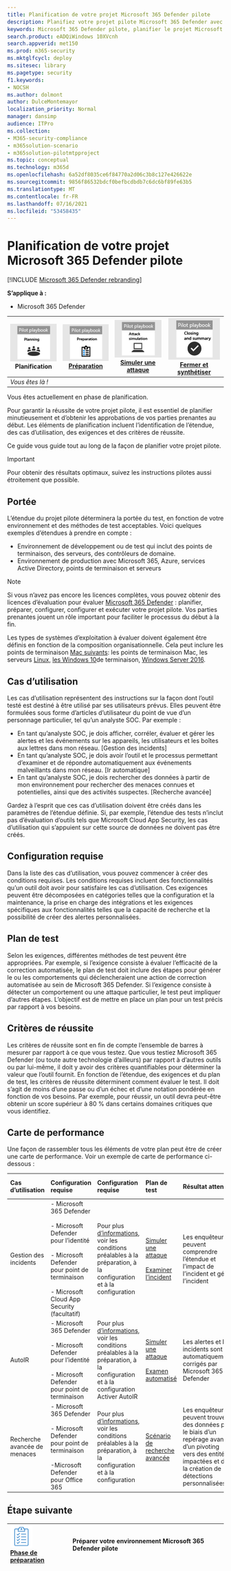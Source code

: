 ```yaml
---
title: Planification de votre projet Microsoft 365 Defender pilote
description: Planifiez votre projet pilote Microsoft 365 Defender avec les parties prenantes pour gérer les attentes et garantir un résultat réussi.
keywords: Microsoft 365 Defender pilote, planifier le projet Microsoft 365 Defender pilote, évaluer les Microsoft 365 Defender en production, projet pilote Microsoft 365 Defender, cybersécurité, menace avancée persistante, sécurité d’entreprise, appareils, appareil, identité, utilisateurs, données, applications, incidents, examen et correction automatisés, recherche avancée
search.product: eADQiWindows 10XVcnh
search.appverid: met150
ms.prod: m365-security
ms.mktglfcycl: deploy
ms.sitesec: library
ms.pagetype: security
f1.keywords:
- NOCSH
ms.author: dolmont
author: DulceMontemayor
localization_priority: Normal
manager: dansimp
audience: ITPro
ms.collection:
- M365-security-compliance
- m365solution-scenario
- m365solution-pilotmtpproject
ms.topic: conceptual
ms.technology: m365d
ms.openlocfilehash: 6a52df8035ce6f84770a2d06c3b8c127e426622e
ms.sourcegitcommit: 9856f86532bdcf0befbcdbdb7c6dc6bf89fe63b5
ms.translationtype: MT
ms.contentlocale: fr-FR
ms.lasthandoff: 07/16/2021
ms.locfileid: "53458435"
---
```

# <a name="planning-your-pilot-microsoft-365-defender-project"></a>Planification de votre projet Microsoft 365 Defender pilote 

[!INCLUDE [Microsoft 365 Defender rebranding](../includes/microsoft-defender.md)]


**S’applique à :**
- Microsoft 365 Defender

|![Planification](../../media/phase-diagrams/1-planning.png)<br/>Planification|[![Préparation](../../media/phase-diagrams/2-prepare.png)](prepare-m365d-eval.md)<br/>[Préparation](prepare-m365d-eval.md) | [![Simuler une attaque](../../media/phase-diagrams/3-simluate.png)](m365d-pilot-simulate.md)<br/>[Simuler une attaque](m365d-pilot-simulate.md) | [![Fermer et synthétiser](../../media/phase-diagrams/4-summary.png)](m365d-pilot-close.md)<br/>[Fermer et synthétiser](m365d-pilot-close.md)|
|--|--|--|--|
|*Vous êtes là !*| | | |

Vous êtes actuellement en phase de planification.

Pour garantir la réussite de votre projet pilote, il est essentiel de planifier minutieusement et d’obtenir les approbations de vos parties prenantes au début. Les éléments de planification incluent l’identification de l’étendue, des cas d’utilisation, des exigences et des critères de réussite.

Ce guide vous guide tout au long de la façon de planifier votre projet pilote. 

>[!IMPORTANT]
>Pour obtenir des résultats optimaux, suivez les instructions pilotes aussi étroitement que possible.


## <a name="scope"></a>Portée

L’étendue du projet pilote déterminera la portée du test, en fonction de votre environnement et des méthodes de test acceptables. Voici quelques exemples d’étendues à prendre en compte :

- Environnement de développement ou de test qui inclut des points de terminaison, des serveurs, des contrôleurs de domaine.
- Environnement de production avec Microsoft 365, Azure, services Active Directory, points de terminaison et serveurs

>[!NOTE]
>Si vous n’avez pas encore les licences complètes, vous pouvez obtenir des licences d’évaluation pour évaluer [Microsoft 365 Defender](m365d-evaluation.md?ocid=cx-docs-MTPtriallab) : planifier, préparer, configurer, configurer et exécuter votre projet pilote. Vos parties prenantes jouent un rôle important pour faciliter le processus du début à la fin.

Les types de systèmes d’exploitation à évaluer doivent également être définis en fonction de la composition organisationnelle. Cela peut inclure les points de terminaison [Mac suivants](/windows/security/threat-protection/microsoft-defender-atp/microsoft-defender-atp-mac#system-requirements): les points de terminaison Mac, les serveurs [Linux,](/windows/security/threat-protection/microsoft-defender-atp/microsoft-defender-atp-linux#system-requirements) [les Windows 10](/windows/security/threat-protection/microsoft-defender-atp/minimum-requirements#supported-windows-versions)de terminaison, [Windows Server 2016](/windows/security/threat-protection/microsoft-defender-atp/minimum-requirements#supported-windows-versions).

## <a name="use-cases"></a>Cas d’utilisation

Les cas d’utilisation représentent des instructions sur la façon dont l’outil testé est destiné à être utilisé par ses utilisateurs prévus. Elles peuvent être formulées sous forme d’articles d’utilisateur du point de vue d’un personnage particulier, tel qu’un analyste SOC. Par exemple :

- En tant qu’analyste SOC, je dois afficher, corréler, évaluer et gérer les alertes et les événements sur les appareils, les utilisateurs et les boîtes aux lettres dans mon réseau. [Gestion des incidents]
- En tant qu’analyste SOC, je dois avoir l’outil et le processus permettant d’examiner et de répondre automatiquement aux événements malveillants dans mon réseau. [Ir automatique]
- En tant qu’analyste SOC, je dois rechercher des données à partir de mon environnement pour rechercher des menaces connues et potentielles, ainsi que des activités suspectes. [Recherche avancée]

Gardez à l’esprit que ces cas d’utilisation doivent être créés dans les paramètres de l’étendue définie. Si, par exemple, l’étendue des tests n’inclut pas d’évaluation d’outils tels que Microsoft Cloud App Security, les cas d’utilisation qui s’appuient sur cette source de données ne doivent pas être créés.

## <a name="requirements"></a>Configuration requise

Dans la liste des cas d’utilisation, vous pouvez commencer à créer des conditions requises. Les conditions requises incluent des fonctionnalités qu’un outil doit avoir pour satisfaire les cas d’utilisation. Ces exigences peuvent être décomposées en catégories telles que la configuration et la maintenance, la prise en charge des intégrations et les exigences spécifiques aux fonctionnalités telles que la capacité de recherche et la possibilité de créer des alertes personnalisées.

## <a name="test-plan"></a>Plan de test

Selon les exigences, différentes méthodes de test peuvent être appropriées. Par exemple, si l’exigence consiste à évaluer l’efficacité de la correction automatisée, le plan de test doit inclure des étapes pour générer le ou les comportements qui déclencheraient une action de correction automatisée au sein de Microsoft 365 Defender. Si l’exigence consiste à détecter un comportement ou une attaque particulier, le test peut impliquer d’autres étapes. L’objectif est de mettre en place un plan pour un test précis par rapport à vos besoins.

## <a name="success-criteria"></a>Critères de réussite

Les critères de réussite sont en fin de compte l’ensemble de barres à mesurer par rapport à ce que vous testez. Que vous testiez Microsoft 365 Defender (ou toute autre technologie d’ailleurs) par rapport à d’autres outils ou par lui-même, il doit y avoir des critères quantifiables pour déterminer la valeur que l’outil fournit. En fonction de l’étendue, des exigences et du plan de test, les critères de réussite déterminent comment évaluer le test. Il doit s’agit de moins d’une passe ou d’un échec et d’une notation pondérée en fonction de vos besoins. Par exemple, pour réussir, un outil devra peut-être obtenir un score supérieur à 80 % dans certains domaines critiques que vous identifiez.

## <a name="scorecard"></a>Carte de performance

Une façon de rassembler tous les éléments de votre plan peut être de créer une carte de performance. Voir un exemple de carte de performance ci-dessous :

| Cas d’utilisation | Configuration requise | Configuration requise | Plan de test | Résultat attendu | État du test | Niveau | Notes |
|:-------|:-------|:-------|:-------|:-------|:-------|:-------|:-------|
|Gestion des incidents|- Microsoft 365 Defender </br></br>- Microsoft Defender pour l’identité </br></br>- Microsoft Defender pour point de terminaison </br></br>- Microsoft Cloud App Security (facultatif)|Pour plus [d’informations,](m365d-evaluation.md?ocid=cx-docs-MTPtriallab) voir les conditions préalables à la préparation, à la configuration et à la configuration |[Simuler une attaque](m365d-pilot-simulate.md) <br></br>[Examiner l’incident](./m365d-pilot-simulate.md#investigate-an-incident) |Les enquêteurs peuvent comprendre l’étendue et l’impact de l’incident et gérer l’incident||||
|AutoIR|- Microsoft 365 Defender </br></br>- Microsoft Defender pour l’identité </br></br>- Microsoft Defender pour point de terminaison |Pour plus [d’informations,](m365d-evaluation.md?ocid=cx-docs-MTPtriallab) voir les conditions préalables à la préparation, à la configuration et à la configuration <br>Activer AutoIR  |[Simuler une attaque](m365d-pilot-simulate.md) <br></br>[Examen automatisé](m365d-pilot-simulate.md#automated-investigation-and-remediation) |Les alertes et les incidents sont automatiquement corrigés par Microsoft 365 Defender||||
|Recherche avancée de menaces|- Microsoft 365 Defender </br></br>- Microsoft Defender pour point de terminaison </br></br>-Microsoft Defender pour Office 365 |Pour plus [d’informations,](m365d-evaluation.md?ocid=cx-docs-MTPtriallab) voir les conditions préalables à la préparation, à la configuration et à la configuration|[Scénario de recherche avancée](./m365d-pilot-simulate.md#advanced-hunting-scenario) |Les enquêteurs peuvent trouver des données par le biais d’un repérage avancé, d’un pivoting vers des entités impactées et de la création de détections personnalisées||||

## <a name="next-step"></a>Étape suivante

|![Phase de préparation](../../media/mtp/prep.png) <br>[Phase de préparation](prepare-m365d-eval.md) | Préparer votre environnement Microsoft 365 Defender pilote
|:-------|:-----|
